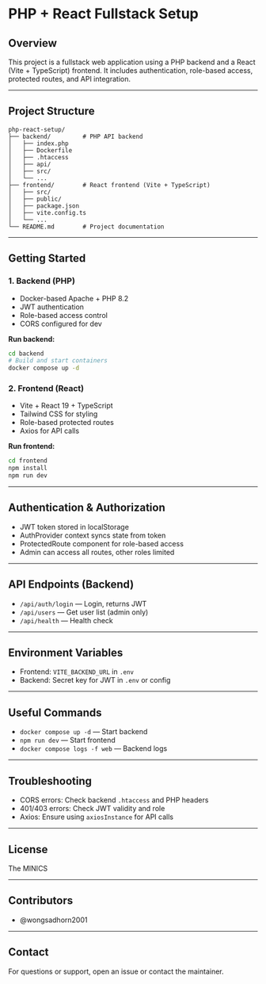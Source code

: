 # PHP + React Fullstack Setup

## Overview
This project is a fullstack web application using a PHP backend and a React (Vite + TypeScript) frontend. It includes authentication, role-based access, protected routes, and API integration.

---

## Project Structure

```
php-react-setup/
├── backend/         # PHP API backend
│   ├── index.php
│   ├── Dockerfile
│   ├── .htaccess
│   ├── api/
│   ├── src/
│   └── ...
├── frontend/        # React frontend (Vite + TypeScript)
│   ├── src/
│   ├── public/
│   ├── package.json
│   ├── vite.config.ts
│   └── ...
└── README.md        # Project documentation
```

---

## Getting Started

### 1. Backend (PHP)
- Docker-based Apache + PHP 8.2
- JWT authentication
- Role-based access control
- CORS configured for dev

**Run backend:**
```sh
cd backend
# Build and start containers
docker compose up -d
```

### 2. Frontend (React)
- Vite + React 19 + TypeScript
- Tailwind CSS for styling
- Role-based protected routes
- Axios for API calls

**Run frontend:**
```sh
cd frontend
npm install
npm run dev
```

---

## Authentication & Authorization
- JWT token stored in localStorage
- AuthProvider context syncs state from token
- ProtectedRoute component for role-based access
- Admin can access all routes, other roles limited

---

## API Endpoints (Backend)
- `/api/auth/login` — Login, returns JWT
- `/api/users` — Get user list (admin only)
- `/api/health` — Health check

---

## Environment Variables
- Frontend: `VITE_BACKEND_URL` in `.env`
- Backend: Secret key for JWT in `.env` or config

---

## Useful Commands
- `docker compose up -d` — Start backend
- `npm run dev` — Start frontend
- `docker compose logs -f web` — Backend logs

---

## Troubleshooting
- CORS errors: Check backend `.htaccess` and PHP headers
- 401/403 errors: Check JWT validity and role
- Axios: Ensure using `axiosInstance` for API calls

---

## License
The MINICS

---

## Contributors
- @wongsadhorn2001

---

## Contact
For questions or support, open an issue or contact the maintainer.
